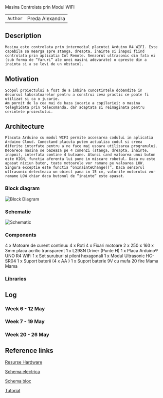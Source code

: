 Masina Controlata prin Modul WIFI

| | |
|-|-|
|`Author` | Preda Alexandra

## Description

    Masina este controlata prin intermediul placutei Arduino R4 WIFI. Este capabila sa mearga spre stanga, dreapta, inainte si inapoi fiind controlata prin aplicatia Iot Remote. Senzorul ultrasonic din fata ei (sub forma de “faruri” ale unei masini adevarate) o opreste din a inainta si a se lovi de un obstacol.

## Motivation

    Scopul proiectului a fost de a imbina cunostintele dobandite in decursul laboratoarelor pentru a construi ceva practic ce poate fi utilizat si ca o jucarie.
	Am pornit de la cea mai de baza jucarie a copilariei: o masina teleghidata prin telecomanda, dar adaptata si reimaginata pentru cerintele proiectului.

## Architecture

    Placuta Arduino cu modul WIFI permite accesarea codului in aplicatia Arduino Cloud. Conectand placuta putem actualiza codul si creea diferite interfate pentru a ne face mai usoara utilizarea programului. 
    Deoarece masina se bazeaza pe 4 comenzi (stanga, dreapta, inainte, inapoi), interfata contine 4 butoane. Atunci cand valoarea unui buton este HIGH, functia aferenta lui pune in miscare robotul. Daca nu este apasat niciun buton, toate motoarele vor ramane pe valoarea LOW. 
    Singura exceptie este functia “onInainteChange()”. Daca senzorul ultrasonic detecteaza un obiect pana in 15 cm, valorile motorului vor ramane LOW chiar daca butonul de “inainte” este apasat.


### Block diagram

<!-- Make sure the path to the picture is correct -->
![Block Diagram](https://ibb.co/p0WSCGm)

### Schematic

![Schematic](https://ibb.co/fX922Zx)

### Components

4 x Motoare de curent continuu
4 x Roti
4 x Fixari motoare
2 x 250 x 160 x 3mm placa acrilic transparent
1 x L298N Driver (Punte H)
1 x Placa Arduino® UNO R4 WiFi
1 x Set suruburi si piloni hexagonali
1 x Modul Ultrasonic HC-SR04
1 x Suport baterii (4 x AA )
1 x Suport baterie 9V cu mufa 
20 fire Mama Mama

### Libraries


## Log

<!-- write every week your progress here -->

### Week 6 - 12 May

### Week 7 - 19 May

### Week 20 - 26 May


## Reference links

[Resurse Hardware](https://www.sigmanortec.ro/Kit-Smart-Car-4WD-Bluetooth-IR-Ultrasunete-p136281349)

[Schema electrica](https://www.hackster.io/angadiameya007/bluetooth-controlled-car-with-arduino-uno-534fdd)

[Schema bloc](https://www.researchgate.net/figure/Fig-1-Block-Diagram-of-recently-used-in-robotic-car-construction_fig1_292072427)

[Tutorial](https://www.youtube.com/watch?v=1n_KjpMfVT0)